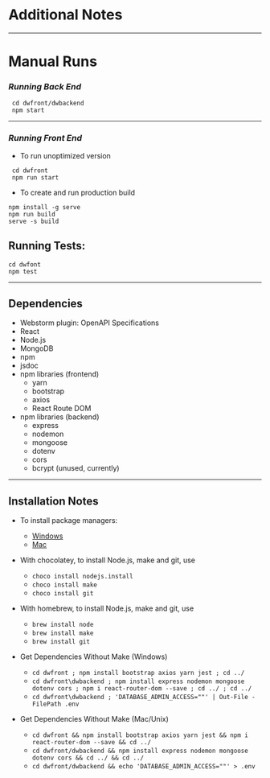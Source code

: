 # Additional Notes

-----
# Manual Runs

### _Running Back End_
```
 cd dwfront/dwbackend
 npm start
```

------
### _Running Front End_
* To run unoptimized version
```
 cd dwfront
 npm run start
```

* To create and run production build
```
npm install -g serve
npm run build
serve -s build
```

## Running Tests:
```
cd dwfont
npm test
```


-----

## Dependencies
* Webstorm plugin: OpenAPI Specifications
* React
* Node.js
* MongoDB
* npm
* jsdoc
* npm libraries (frontend)
    * yarn
    * bootstrap
    * axios
    * React Route DOM
* npm libraries (backend)
    * express
    * nodemon
    * mongoose
    * dotenv
    * cors
    * bcrypt (unused, currently)


----
## Installation Notes
* To install package managers:
    * [Windows ](https://chocolatey.org/install)
    * [Mac](https://brew.sh/)

* With chocolatey, to install Node.js, make and git, use
    * ```choco install nodejs.install```
    * ```choco install make```
    * ```choco install git```
  
* With homebrew, to install Node.js, make and git, use
    * ```brew install node```
    * ```brew install make```
    * ```brew install git```


* Get Dependencies Without Make (Windows)
    * ```cd dwfront ; npm install bootstrap axios yarn jest ; cd ../```
    * ```cd dwfront\dwbackend ; npm install express nodemon mongoose dotenv cors ; npm i react-router-dom --save ; cd ../ ; cd ../```
    * ```cd dwfront\dwbackend ; 'DATABASE_ADMIN_ACCESS=""' | Out-File -FilePath .env```

* Get Dependencies Without Make (Mac/Unix)
    * ```cd dwfront && npm install bootstrap axios yarn jest && npm i react-router-dom --save && cd ../```
    * ```cd dwfront/dwbackend && npm install express nodemon mongoose dotenv cors && cd ../ && cd ../```
    * ```cd dwfront/dwbackend && echo 'DATABASE_ADMIN_ACCESS=""' > .env```

